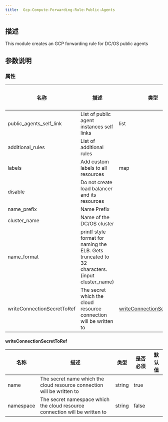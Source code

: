```yaml
---
title:  Gcp-Compute-Forwarding-Rule-Public-Agents
---
```


## 描述

This module creates an GCP forwarding rule for DC/OS public agents

## 参数说明


### 属性

 名称 | 描述 | 类型 | 是否必须 | 默认值 
 ------------ | ------------- | ------------- | ------------- | ------------- 
 public_agents_self_link | List of public agent instances self links | list | false |  
 additional_rules | List of additional rules |  | false |  
 labels | Add custom labels to all resources | map | false |  
 disable | Do not create load balancer and its resources |  | false |  
 name_prefix | Name Prefix |  | false |  
 cluster_name | Name of the DC/OS cluster |  | true |  
 name_format | printf style format for naming the ELB. Gets truncated to 32 characters. (input cluster_name) |  | false |  
 writeConnectionSecretToRef | The secret which the cloud resource connection will be written to | [writeConnectionSecretToRef](#writeConnectionSecretToRef) | false |  


#### writeConnectionSecretToRef

 名称 | 描述 | 类型 | 是否必须 | 默认值 
 ------------ | ------------- | ------------- | ------------- | ------------- 
 name | The secret name which the cloud resource connection will be written to | string | true |  
 namespace | The secret namespace which the cloud resource connection will be written to | string | false |  
